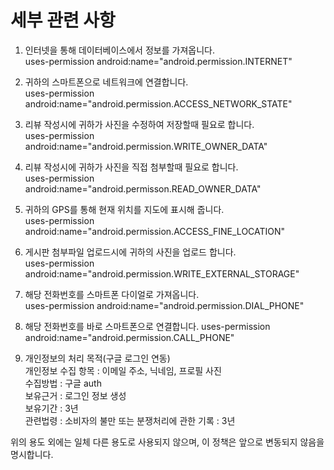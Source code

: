 <h1> 세부 관련 사항 </h1>


 1. 인터넷을 통해 데이터베이스에서 정보를 가져옵니다.  
 uses-permission android:name="android.permission.INTERNET"

 2. 귀하의 스마트폰으로 네트워크에 연결합니다.  
 uses-permission android:name="android.permission.ACCESS_NETWORK_STATE"  

 3. 리뷰 작성시에 귀하가 사진을 수정하여 저장할때 필요로 합니다.  
 uses-permission android:name="android.permission.WRITE_OWNER_DATA"  

 4. 리뷰 작성시에 귀하가 사진을 직접 첨부할때 필요로 합니다.  
 uses-permission android:name="android.permisson.READ_OWNER_DATA"  

 4. 귀하의 GPS를 통해 현재 위치를 지도에 표시해 줍니다.  
 uses-permission android:name="android.permission.ACCESS_FINE_LOCATION"

 5. 게시판 첨부파일 업로드시에 귀하의 사진을 업로드 합니다.  
 uses-permission android:name="android.permission.WRITE_EXTERNAL_STORAGE"

 6. 해당 전화번호를 스마트폰 다이얼로 가져옵니다.  
 uses-permission android:name="android.permission.DIAL_PHONE"   

 7. 해당 전화번호를 바로 스마트폰으로 연결합니다.
 uses-permission android:name="android.permission.CALL_PHONE"   

 8. 개인정보의 처리 목적(구글 로그인 연동)  
개인정보 수집 항목 : 이메일 주소, 닉네임, 프로필 사진  
수집방법 : 구글 auth  
보유근거 : 로그인 정보 생성  
보유기간 : 3년  
관련법령 : 소비자의 불만 또는 분쟁처리에 관한 기록 : 3년  


<span class="evidence">위의 용도 외에는 일체 다른 용도로 사용되지 않으며, 이 정책은 앞으로 변동되지 않음을 명시합니다.</span>


<br><br>
